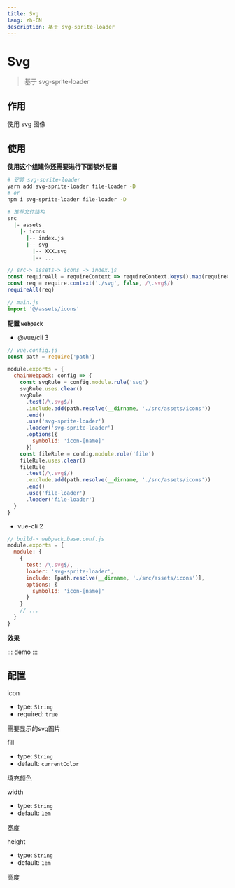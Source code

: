 ```yaml
---
title: Svg
lang: zh-CN
description: 基于 svg-sprite-loader
--- 
```


# Svg

> 基于 svg-sprite-loader

## 作用

使用 svg 图像

## 使用

**使用这个组建你还需要进行下面额外配置**

``` sh
# 安装 svg-sprite-loader
yarn add svg-sprite-loader file-loader -D
# or
npm i svg-sprite-loader file-loader -D
```

``` sh
# 推荐文件结构
src
  |- assets
    |- icons
      |-- index.js
      |-- svg
        |-- XXX.svg
        |-- ...
```

``` js
// src-> assets-> icons -> index.js
const requireAll = requireContext => requireContext.keys().map(requireContext)
const req = require.context('./svg', false, /\.svg$/)
requireAll(req)
```

``` js
// main.js
import '@/assets/icons'
```

**配置 `webpack`**

- @vue/cli 3

``` js
// vue.config.js
const path = require('path')

module.exports = {
  chainWebpack: config => {
    const svgRule = config.module.rule('svg')
    svgRule.uses.clear()
    svgRule
      .test(/\.svg$/)
      .include.add(path.resolve(__dirname, './src/assets/icons'))
      .end()
      .use('svg-sprite-loader')
      .loader('svg-sprite-loader')
      .options({
        symbolId: 'icon-[name]'
      })
    const fileRule = config.module.rule('file')
    fileRule.uses.clear()
    fileRule
      .test(/\.svg$/)
      .exclude.add(path.resolve(__dirname, './src/assets/icons'))
      .end()
      .use('file-loader')
      .loader('file-loader')
  }
}
```

- vue-cli 2

``` js
// build-> webpack.base.conf.js
module.exports = {
  module: {
    {
      test: /\.svg$/,
      loader: 'svg-sprite-loader',
      include: [path.resolve(__dirname, './src/assets/icons')],
      options: {
        symbolId: 'icon-[name]'
      }
    }
    // ...
  }
}
```

**效果**

::: demo
<template>
  <pro-svg icon="search" width="2rem" height="2rem" />
</template>
:::

## 配置

icon
- type: `String`
- required: `true`

需要显示的svg图片

fill
- type: `String`
- default: `currentColor`

填充颜色

width
- type: `String`
- default: `1em`

宽度

height
- type: `String`
- default: `1em`

高度
